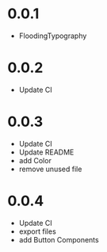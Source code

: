 # 0.0.1
* FloodingTypography

# 0.0.2
* Update CI

# 0.0.3
* Update CI
* Update README
* add Color
* remove unused file

# 0.0.4
* Update CI
* export files
* add Button Components